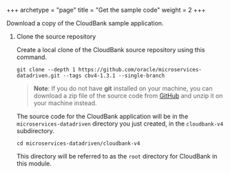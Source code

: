 +++
archetype = "page"
title = "Get the sample code"
weight = 2
+++


Download a copy of the CloudBank sample application.

1. Clone the source repository

    Create a local clone of the CloudBank source repository using this command.

    ```shell
    git clone --depth 1 https://github.com/oracle/microservices-datadriven.git --tags cbv4-1.3.1 --single-branch
    ```

    > **Note**: If you do not have **git** installed on your machine, you can download a zip file of the source code from [GitHub](https://github.com/oracle/microservices-datadriven) and unzip it on your machine instead.

    The source code for the CloudBank application will be in the `microservices-datadriven` directory you just created, in the `cloudbank-v4` subdirectory.

    ```shell
    cd microservices-datadriven/cloudbank-v4
    ```

    This directory will be referred to as the `root` directory for CloudBank in this module.

